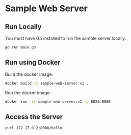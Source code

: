 # Sample Web Server

## Run Locally

You must have Go installed to run the sample server locally.

```bash
go run main.go
```

## Run using Docker

Build the docker image:

```bash
docker build -t sample-web-server:v1 . 
```

Run the docker image:
```bash
docker run -it sample-web-server:v1 -p 8080:8080
```


## Access the Server
```bash
curl 172.17.0.2:8080/hello
```
